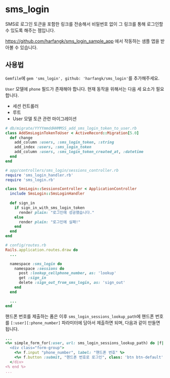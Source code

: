 # sms_login

SMS로 로그인 토큰을 포함한 링크를 전송해서 비밀번호 없이 그 링크를 통해 로그인할 수 있도록 해주는 젬입니다.

https://github.com/harfangk/sms_login_sample_app 에서 작동하는 샘플 앱을 받아볼 수 있습니다.

## 사용법

`Gemfile`에 `gem 'sms_login', github: 'harfangk/sms_login'`를 추가해주세요.

`User` 모델에 `phone` 필드가 존재해야 합니다. 현재 동작을 위해서는 다음 세 요소가 필요합니다.

* 세션 컨트롤러 
* 루트 
* User 모델 토큰 관련 마이그레이션 

```ruby
# db/migrate/YYYYmmddHHMMSS_add_sms_login_token_to_user.rb
class AddSmsLoginTokenToUser < ActiveRecord::Migration[5.0]
  def change
    add_column :users, :sms_login_token, :string
    add_index :users, :sms_login_token
    add_column :users, :sms_login_token_created_at, :datetime
  end
end

# app/controllers/sms_login/sessions_controller.rb
require 'sms_login_handler.rb'
require 'sms_login.rb'

class SmsLogin::SessionsController < ApplicationController
  include SmsLogin::SmsLoginHandler
  
  def sign_in
    if sign_in_with_sms_login_token
      render plain: "로그인에 성공했습니다."
    else
      render plain: "로그인에 실패!"
    end
  end
end

# config/routes.rb
Rails.application.routes.draw do
  ...

  namespace :sms_login do
    namespace :sessions do
      post :lookup_cellphone_number, as: 'lookup'
      get :sign_in
      delete :sign_out_from_sms_login, as: 'sign_out'
    end
  end

  ...
end
```

핸드폰 번호를 제출하는 폼은 이후 `sms_login_sessions_lookup_path`에 핸드폰 번호를 `[:user][:phone_number]`
파라미터에 담아서 제출하면 되며, 다음과 같이 만들면 됩니다.

```ruby
...
<%= simple_form_for(:user, url: sms_login_sessions_lookup_path) do |f| %>
  <div class="form-group">
    <%= f.input "phone_number", label: "핸드폰 번호" %>
    <%= f.button :submit, "핸드폰 번호로 로그인", class: 'btn btn-default' %>
  </div>
<% end %>
...
```
